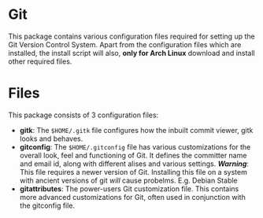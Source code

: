 Git
===

This package contains various configuration files required for setting up the
Git Version Control System. Apart from the configuration files which are
installed, the install script will also, **only for Arch Linux** download
and install other required files.

Files
=====

This package consists of 3 configuration files:

  * **gitk**: The `$HOME/.gitk` file configures how the inbuilt commit viewer,
gitk looks and behaves.
  * **gitconfig**: The `$HOME/.gitconfig` file has various customizations for
the overall look, feel and functioning of Git. It defines the committer name
and email id, along with different alises and various settings. **_Warning_**:
This file requires a newer version of Git. Installing this file on a system
with ancient versions of git *will* cause probelms. E.g. Debian Stable
  * **gitattributes**: The power-users Git customization file. This contains
more advanced customizations for Git, often used in conjunction with the
gitconfig file.
